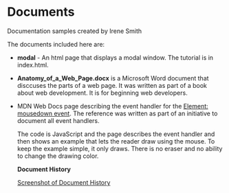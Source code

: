 # Documents

Documentation samples created by Irene Smith

The documents included here are:

- **modal** - An html page that displays a modal window. The tutorial is
  in index.html.
- **Anatomy_of_a_Web_Page.docx** is a Microsoft Word document that disccuses
  the parts of a web page. It was written as part of a book about web
  development. It is for beginning web developers.
- MDN Web Docs page describing the event handler for the [Element: mousedown
  event](https://developer.mozilla.org/en-US/docs/Web/API/Element/mousedown_event).
  The reference was written as part of an initiative to document all
  event handlers.

  The code is JavaScript and the page describes the event handler and then
  shows an example that lets the reader draw using the mouse. To keep the example
  simple, it only draws. There is no eraser and no ability to change the
  drawing color.

  **Document History**
  
  [Screenshot of Document History](mousedown_event_history.jpg)
  